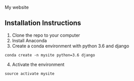 My website

## Installation Instructions
1) Clone the repo to your computer
2) Install Anaconda
3) Create a conda environment with python 3.6 and django
```
conda create -n mysite python=3.6 django
```
4) Activate the environment
```
source activate mysite
```